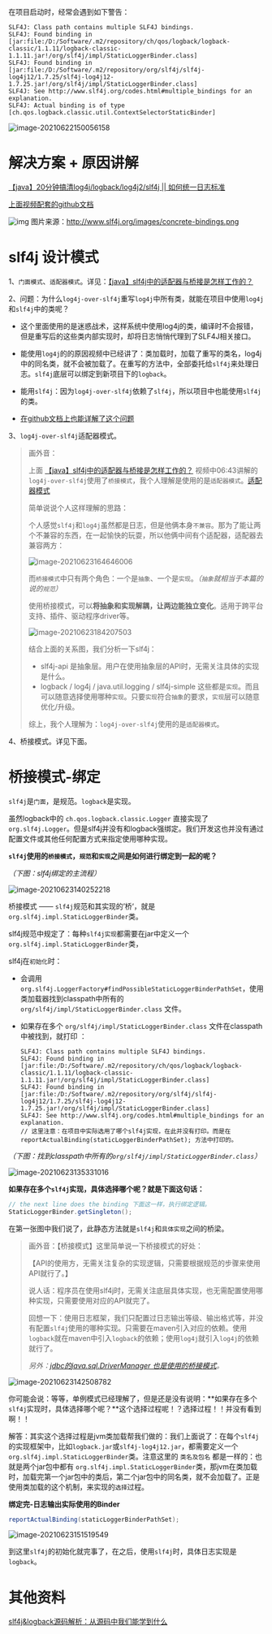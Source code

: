 在项目启动时，经常会遇到如下警告：

```
SLF4J: Class path contains multiple SLF4J bindings.
SLF4J: Found binding in [jar:file:/D:/Software/.m2/repository/ch/qos/logback/logback-classic/1.1.11/logback-classic-1.1.11.jar!/org/slf4j/impl/StaticLoggerBinder.class]
SLF4J: Found binding in [jar:file:/D:/Software/.m2/repository/org/slf4j/slf4j-log4j12/1.7.25/slf4j-log4j12-1.7.25.jar!/org/slf4j/impl/StaticLoggerBinder.class]
SLF4J: See http://www.slf4j.org/codes.html#multiple_bindings for an explanation.
SLF4J: Actual binding is of type [ch.qos.logback.classic.util.ContextSelectorStaticBinder]
```

![image-20210622150056158](images/image-20210622150056158.png)





# 解决方案 + 原因讲解

[【java】20分钟搞清log4j/logback/log4j2/slf4j || 如何统一日志标准](https://www.bilibili.com/video/BV11J411d7Gp)

[上面视频配套的github文档](https://github.com/sunwu51/notebook/blob/master/19.11/log_java%E6%97%A5%E5%BF%97%E6%A1%86%E6%9E%B6.md)

![img](images/concrete-bindings.png) 图片来源：http://www.slf4j.org/images/concrete-bindings.png





# slf4j 设计模式

1、`门面模式`、`适配器模式`。详见：[【java】slf4j中的适配器与桥接是怎样工作的？](https://www.bilibili.com/video/BV1FJ411R78C)

2、问题：为什么`log4j-over-slf4j`重写`log4j`中所有类，就能在项目中使用`log4j`和`slf4j`中的类呢？

- 这个里面使用的是迷惑战术，这样系统中使用log4j的类，编译时不会报错，但是重写后的这些类内部实现时，却将日志悄悄代理到了SLF4J相关接口。

- 能使用`log4j`的的原因视频中已经讲了：类加载时，加载了重写的类名，log4j中的同名类，就不会被加载了。在重写的方法中，全部委托给`slf4j`来处理日志。`slf4j`底层可以绑定到新项目下的`logback`。
- 能用`slf4j`：因为`log4j-over-slf4j`依赖了`slf4j`，所以项目中也能使用`slf4j`的类。
- [在github文档上也能详解了这个问题](https://github.com/sunwu51/notebook/blob/master/19.11/log_java%E6%97%A5%E5%BF%97%E6%A1%86%E6%9E%B6.md#%E5%8E%9F%E7%90%86)

3、`log4j-over-slf4j`适配器模式。

> 画外音：
>
> 上面   [【java】slf4j中的适配器与桥接是怎样工作的？](https://www.bilibili.com/video/BV1FJ411R78C)    视频中06:43讲解的`log4j-over-slf4j`使用了`桥接模式`，我个人理解是使用的是`适配器模式`。[适配器模式](https://gitee.com/anxiaole/spring-framework/tree/5.0.x/core-spring-patterns#2-%E7%BB%93%E6%9E%84%E6%A8%A1%E5%BC%8F)
>
> 简单说说个人这样理解的思路：
>
> 个人感觉`slf4j`和`log4j`虽然都是日志，但是他俩本身`不兼容`。那为了能让两个不兼容的东西，在一起愉快的玩耍，所以他俩中间有个适配器，适配器去兼容两方：
>
> ![image-20210623164646006](images/image-20210623164646006.png)
>
> 而`桥接模式`中只有两个角色：一个是`抽象`、一个是`实现`。*（`抽象`就相当于本篇的说的`规范`）*
>
> 使用桥接模式，可以**将抽象和实现解耦，让两边能独立变化**。适用于跨平台支持、插件、驱动程序driver等。
>
> ![image-20210623184207503](images/image-20210623184207503.png)
>
> 结合上面的关系图，我们分析一下slf4j：
>
> - slf4j-api 是抽象层。用户在使用抽象层的API时，无需关注具体的实现是什么。
> - logback / log4j / java.util.logging / slf4j-simple 这些都是`实现`。而且可以随意选择使用哪种`实现`。只要`实现`符合`抽象`的要求，`实现`层可以随意优化/升级。
>
> 综上，我个人理解为：`log4j-over-slf4j`使用的是`适配器模式`。

4、桥接模式。详见下面。



# 桥接模式-绑定

`slf4j`是`门面`，是规范。`logback`是实现。

虽然logback中的 `ch.qos.logback.classic.Logger` 直接实现了 `org.slf4j.Logger`。但是slf4j并没有和logback强绑定。我们开发这也并没有通过配置文件或其他任何配置方式来指定使用哪种实现。

**`slf4j`使用的`桥接模式`，`规范`和`实现`之间是如何进行绑定到一起的呢？**

*（下图：slf4j绑定的主流程）*

![image-20210623140252218](images/image-20210623140252218.png)

桥接模式 —— `slf4j`规范和其实现的’桥‘，就是  `org.slf4j.impl.StaticLoggerBinder`类。

slf4j规范中规定了：每种`slf4j实现`都需要在jar中定义一个  `org.slf4j.impl.StaticLoggerBinder`类，

slf4j在`初始化`时：

- 会调用 `org.slf4j.LoggerFactory#findPossibleStaticLoggerBinderPathSet`，使用类加载器找到classpath中所有的 `org/slf4j/impl/StaticLoggerBinder.class` 文件。

- 如果存在多个 `org/slf4j/impl/StaticLoggerBinder.class` 文件在classpath中被找到，就打印 ：

  ```
  SLF4J: Class path contains multiple SLF4J bindings.
  SLF4J: Found binding in [jar:file:/D:/Software/.m2/repository/ch/qos/logback/logback-classic/1.1.11/logback-classic-1.1.11.jar!/org/slf4j/impl/StaticLoggerBinder.class]
  SLF4J: Found binding in [jar:file:/D:/Software/.m2/repository/org/slf4j/slf4j-log4j12/1.7.25/slf4j-log4j12-1.7.25.jar!/org/slf4j/impl/StaticLoggerBinder.class]
  SLF4J: See http://www.slf4j.org/codes.html#multiple_bindings for an explanation.
  // 这里注意：在项目中实际选用了哪个slf4j实现，在此并没有打印。而是在 reportActualBinding(staticLoggerBinderPathSet); 方法中打印的。
  ```

*（下图：找到classpath中所有的`org/slf4j/impl/StaticLoggerBinder.class`）*

![image-20210623135331016](images/image-20210623135331016.png)






**如果存在多个`slf4j`实现，具体选择哪个呢？就是下面这句话：**

```java
// the next line does the binding 下面这一样，执行绑定逻辑。
StaticLoggerBinder.getSingleton();
```

在第一张图中我们说了，此静态方法就是`slf4j`和`具体实现`之间的桥梁。

> 画外音：【桥接模式】这里简单说一下桥接模式的好处：
>
> 【API的使用方，无需关注复杂的实现逻辑，只需要根据规范的步骤来使用API就行了。】
>
> 说人话：程序员在使用slf4j时，无需关注底层具体实现，也无需配置使用哪种实现，只需要使用对应的API就完了。
>
> 回想一下：使用日志框架，我们只配置过日志输出等级、输出格式等，并没有配置`slf4j`使用的哪种实现。只需要在maven引入对应的依赖。使用`logback`就在maven中引入`logback`的依赖；使用`log4j`就引入`log4j`的依赖就行了。
>
> *另外：[jdbc的java.sql.DriverManager 也是使用的桥接模式](https://www.cnblogs.com/yougewe/p/12460685.html)。*

![image-20210623142508782](images/image-20210623142508782.png)

你可能会说：等等，单例模式已经理解了，但是还是没有说明：**如果存在多个`slf4j`实现时，具体选择哪个呢？**这个选择过程呢！？选择过程！！并没有看到啊！！

解答：其实这个选择过程是jvm类加载帮我们做的：我们上面说了：在每个`slf4j`的实现框架中，比如`logback.jar`或`slf4j-log4j12.jar`，都需要定义一个`org.slf4j.impl.StaticLoggerBinder`类。注意这里的 `类名及包名` 都是一样的：也就是两个jar包中都有  `org.slf4j.impl.StaticLoggerBinder`类，那jvm在类加载时，加载完第一个jar包中的类后，第二个jar包中的同名类，就不会加载了。正是使用类加载的这个机制，来实现的`选择`过程。





**绑定完-日志输出实际使用的Binder**

```java
reportActualBinding(staticLoggerBinderPathSet);
```

![image-20210623151519549](images/image-20210623151519549.png)

到这里`slf4j`的初始化就完事了，在之后，使用`slf4j`时，具体日志实现是`logback`。









# 其他资料

[slf4j&logback源码解析：从源码中我们能学到什么](https://www.bilibili.com/video/BV1KD4y197Jf)

